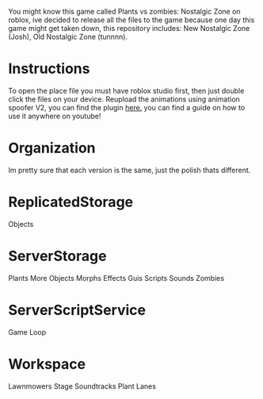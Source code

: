 You might know this game called Plants vs zombies: Nostalgic Zone on roblox, ive decided to release all the files to the game because one day this game might get taken down, this repository includes: New Nostalgic Zone (Josh), Old Nostalgic Zone (tunnnn).

# Instructions

To open the place file you must have roblox studio first, then just double click the files on your device.
Reupload the animations using animation spoofer V2, you can find the plugin [here.](https://create.roblox.com/store/asset/2537608092/Animation-Spoofer-V2-Update) you can find a guide on how to use it anywhere on youtube!

# Organization

Im pretty sure that each version is the same, just the polish thats different.

# ReplicatedStorage

Objects

# ServerStorage

Plants
More Objects
Morphs
Effects
Guis
Scripts
Sounds
Zombies

# ServerScriptService

Game Loop

# Workspace

Lawnmowers
Stage Soundtracks
Plant Lanes
